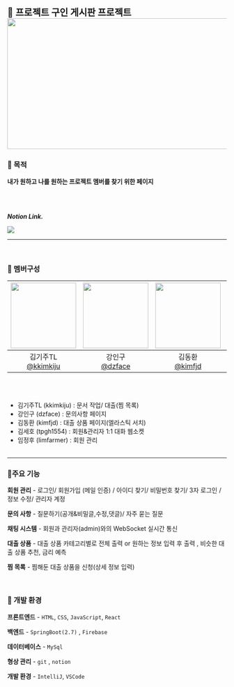 💬 프로젝트 구인 게시판 프로젝트
<br>
<img src ="https://ifh.cc/g/2lwYD9.jpg"  width="600" height="300"/>
---

### 🎯 목적
__내가 원하고 나를 원하는 프로젝트 멤버를 찾기 위한 페이지__



<br><br>

___Notion Link.___

  <a href="https://www.notion.so/3-Lend-7adfdbe9727b457bac634371a99238fb">
    <img src="https://img.shields.io/badge/TeamProject-A374DB?style=for-the-badge&logo=notion&logoColor=#ECD53F">
  </a>

  ---
<br>

### 👥 멤버구성
|<img src="https://avatars.githubusercontent.com/u/161571071?v=4" width="150" height="150"/>|<img src="https://avatars.githubusercontent.com/u/74034344?v=4" width="150" height="150"/>|<img src="https://avatars.githubusercontent.com/u/161570977?v=4" width="150" height="150"/>|<img src="https://avatars.githubusercontent.com/u/49334905?v=4" width="150" height="150"/>|<img src="https://avatars.githubusercontent.com/u/129802296?v=4" width="150" height="150"/>|
|:-:|:-:|:-:|:-:|:-:|
|김기주TL<br/>[@kkimkiju](https://github.com/kkimkiju)|강인구<br/>[@dzface](https://github.com/dzface)|김동환<br/>[@kimfjd](https://github.com/kimfjd)|김세호<br/>[@tpgh1554](https://github.com/tpgh1554)|임정후<br/>[@limfarmer](https://github.com/limfarmer)|


<br><br>
  - 김기주TL (kkimkiju) : 문서 작업/ 대출(찜 목록)
  - 강인구 (dzface) : 문의사항 페이지
  - 김동환 (kimfjd) : 대출 상품 페이지(엘라스틱 서치)
  - 김세호 (tpgh1554) :  회원&관리자 1:1 대화 웹소켓
  - 임정후 (limfarmer) : 회원 관리
<br><br>
---

### 📌주요 기능
__회원 관리__ - 로그인/ 회원가입 (메일 인증) / 아이디 찾기/ 비밀번호 찾기/ 3자 로그인 / 정보 수정/ 관리자 계정

__문의 사항__ - 질문하기(공개&비밀글,수정,댓글)/ 자주 묻는 질문 

__채팅 시스템__ - 회원과 관리자(admin)와의 WebSocket 실시간 통신

__대출 상품__ - 대출 상품 카테고리별로 전체 출력 or 원하는 정보 입력 후 출력 , 비슷한 대출 상품 추천, 금리 예측

__찜 목록__ - 찜해둔 대출 상품을 신청(상세 정보 입력)

<br>

### 🔧 개발 환경
__프론트엔드__ - `HTML`, `CSS`, `JavaScript`, `React`

__백엔드__ - `SpringBoot(2.7)` , `Firebase`

__데이터베이스__ - `MySql`

__형상 관리__ - `git` , `notion`

__개발 환경__ - `IntelliJ`, `VSCode`


